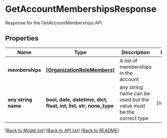 # GetAccountMembershipsResponse

Response for the GetAccountMemberships API

## Properties
Name | Type | Description | Notes
------------ | ------------- | ------------- | -------------
**memberships** | [**[OrganizationRoleMembers]**](OrganizationRoleMembers.md) | A list of memberships in the account | 
**any string name** | **bool, date, datetime, dict, float, int, list, str, none_type** | any string name can be used but the value must be the correct type | [optional]

[[Back to Model list]](../README.md#documentation-for-models) [[Back to API list]](../README.md#documentation-for-api-endpoints) [[Back to README]](../README.md)


